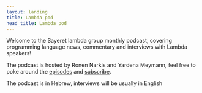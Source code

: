 ```yaml
---
layout: landing
title: Lambda pod
head_title: Lambda pod
---
```


<div class="row">
  <div class="highlight-wrap span4">
    <p>
      Welcome to the Sayeret lambda group monthly podcast, covering programming language news, commentary and interviews with Lambda speakers!
    </p>
    
   <p>The podcast is hosted by Ronen Narkis and Yardena Meymann, feel free to poke around the <a href="{{BASE_PATH}}/archive.html">episodes</a> and <a href="{{BASE_PATH}}/rss.xml">subscribe</a>.</p>
   <p> The podcast is in Hebrew, interviews will be usually in English </p>
  </div>
</div>

